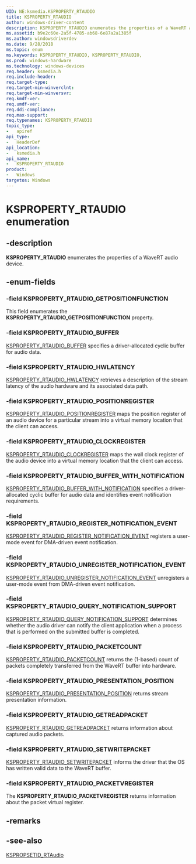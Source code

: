 ```yaml
---
UID: NE:ksmedia.KSPROPERTY_RTAUDIO
title: KSPROPERTY_RTAUDIO
author: windows-driver-content
description: KSPROPERTY_RTAUDIO enumerates the properties of a WaveRT audio device.
ms.assetid: b9e2c60e-2a5f-4785-ab68-6e87a2a1385f
ms.author: windowsdriverdev
ms.date: 9/28/2018
ms.topic: enum
ms.keywords: KSPROPERTY_RTAUDIO, KSPROPERTY_RTAUDIO, 
ms.prod: windows-hardware
ms.technology: windows-devices
req.header: ksmedia.h
req.include-header:
req.target-type:
req.target-min-winverclnt:
req.target-min-winversvr:
req.kmdf-ver:
req.umdf-ver:
req.ddi-compliance:
req.max-support:
req.typenames: KSPROPERTY_RTAUDIO
topic_type: 
-	apiref
api_type: 
-	HeaderDef
api_location: 
-	ksmedia.h
api_name: 
-	KSPROPERTY_RTAUDIO
product:
-   Windows
targetos: Windows
---
```


# KSPROPERTY_RTAUDIO enumeration

## -description

**KSPROPERTY_RTAUDIO** enumerates the properties of a WaveRT audio device.

## -enum-fields

### -field KSPROPERTY_RTAUDIO_GETPOSITIONFUNCTION 

This field enumerates the **KSPROPERTY_RTAUDIO_GETPOSITIONFUNCTION** property.

### -field KSPROPERTY_RTAUDIO_BUFFER

[KSPROPERTY_RTAUDIO_BUFFER](https://docs.microsoft.com/windows-hardware/drivers/audio/ksproperty-rtaudio-buffer) specifies a driver-allocated cyclic buffer for audio data.

### -field KSPROPERTY_RTAUDIO_HWLATENCY 

[KSPROPERTY_RTAUDIO_HWLATENCY](https://docs.microsoft.com/windows-hardware/drivers/audio/ksproperty-rtaudio-hwlatency) retrieves a description of the stream latency of the audio hardware and its associated data path.

### -field KSPROPERTY_RTAUDIO_POSITIONREGISTER 

[KSPROPERTY_RTAUDIO_POSITIONREGISTER](https://docs.microsoft.com/windows-hardware/drivers/audio/ksproperty-rtaudio-positionregister) maps the position register of an audio device for a particular stream into a virtual memory location that the client can access.

### -field KSPROPERTY_RTAUDIO_CLOCKREGISTER 

[KSPROPERTY_RTAUDIO_CLOCKREGISTER](https://docs.microsoft.com/windows-hardware/drivers/audio/ksproperty-rtaudio-clockregister) maps the wall clock register of the audio device into a virtual memory location that the client can access.

### -field KSPROPERTY_RTAUDIO_BUFFER_WITH_NOTIFICATION

[KSPROPERTY_RTAUDIO_BUFFER_WITH_NOTIFICATION](https://docs.microsoft.com/windows-hardware/drivers/audio/ksproperty-rtaudio-buffer-with-notification) specifies a driver-allocated cyclic buffer for audio data and identifies event notification requirements.

### -field KSPROPERTY_RTAUDIO_REGISTER_NOTIFICATION_EVENT

[KSPROPERTY_RTAUDIO_REGISTER_NOTIFICATION_EVENT](https://docs.microsoft.com/windows-hardware/drivers/audio/ksproperty-rtaudio-register-notification-event) registers a user-mode event for DMA-driven event notification.

### -field KSPROPERTY_RTAUDIO_UNREGISTER_NOTIFICATION_EVENT

[KSPROPERTY_RTAUDIO_UNREGISTER_NOTIFICATION_EVENT](https://docs.microsoft.com/windows-hardware/drivers/audio/ksproperty-rtaudio-unregister-notification-event) unregisters a user-mode event from DMA-driven event notification.

### -field KSPROPERTY_RTAUDIO_QUERY_NOTIFICATION_SUPPORT

[KSPROPERTY_RTAUDIO_QUERY_NOTIFICATION_SUPPORT](https://docs.microsoft.com/windows-hardware/drivers/audio/ksproperty-rtaudio-query-notification-support) determines whether the audio driver can notify the client application when a process that is performed on the submitted buffer is completed.

### -field KSPROPERTY_RTAUDIO_PACKETCOUNT

[KSPROPERTY_RTAUDIO_PACKETCOUNT](https://docs.microsoft.com/windows-hardware/drivers/audio/ksproperty-rtaudio-packetcount) returns the (1-based) count of packets completely transferred from the WaveRT buffer into hardware.

### -field KSPROPERTY_RTAUDIO_PRESENTATION_POSITION

[KSPROPERTY_RTAUDIO_PRESENTATION_POSITION](https://docs.microsoft.com/windows-hardware/drivers/audio/ksproperty-rtaudio-presentation-position) returns stream presentation information.

### -field KSPROPERTY_RTAUDIO_GETREADPACKET

[KSPROPERTY_RTAUDIO_GETREADPACKET](https://docs.microsoft.com/windows-hardware/drivers/audio/ksproperty-rtaudio-getreadpacket) returns information about captured audio packets.

### -field KSPROPERTY_RTAUDIO_SETWRITEPACKET

[KSPROPERTY_RTAUDIO_SETWRITEPACKET](https://docs.microsoft.com/windows-hardware/drivers/audio/ksproperty-rtaudio-setwritepacket) informs the driver that the OS has written valid data to the WaveRT buffer.

### -field KSPROPERTY_RTAUDIO_PACKETVREGISTER 

The **KSPROPERTY_RTAUDIO_PACKETVREGISTER** returns information about the packet virtual register.

## -remarks

## -see-also

[KSPROPSETID_RTAudio](https://docs.microsoft.com/windows-hardware/drivers/audio/kspropsetid-rtaudio)

